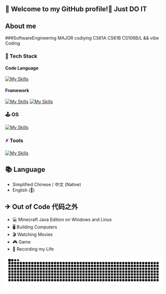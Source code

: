 ##  👋 Welcome to my GitHub profile!👋  Just DO IT

##  About me
###SoftwareEngineering MAJOR 
csdiying CS61A CS61B CS106B/L && vibe Coding
### 🔭 Tech Stack
#### Code Language 

[![My Skills](https://skillicons.dev/icons?i=py,java,cpp,go,rust,c,haskell,ts,js,clojure,html,css,wasm,lua&theme=light)](https://skillicons.dev)

#### Framework

[![My Skills](https://skillicons.dev/icons?i=spring,tailwind,vue,react,nodejs,nextjs,nuxtjs,electron,flutter,express,fastapi,flask&theme=light)](https://skillicons.dev)
[![My Skills](https://skillicons.dev/icons?i=threejs)](https://skillicons.dev)

### 🕹 OS 

[![My Skills](https://skillicons.dev/icons?i=debian,arch,ubuntu,nix,linux,windows&theme=light)](https://skillicons.dev)

### ⚡ Tools

[![My Skills](https://skillicons.dev/icons?i=vscode,idea,docker,git,vim,cmake,npm,webpack,vite,figma,bash,powershell,notion&theme=light)](https://skillicons.dev)

## 📚 Language
- Simplified Chinese / 中文 (Native)
- English (🌱)

## ✈ Out of Code 代码之外
 - 💻 Minecraft Java Edition on Windows and Linux
 - 🖥 Building Computers
 - 🎬 Watching Movies
 - 🎮 Game
 - 💾 Recording my Life

![github contribution grid snake animation](https://raw.githubusercontent.com/hygroupseries/hygroupseries/output/github-contribution-grid-snake.svg)
